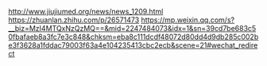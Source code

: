 http://www.jiujiumed.org/news/news_1209.html
https://zhuanlan.zhihu.com/p/26571473
https://mp.weixin.qq.com/s?__biz=MzI4MTQxNzQzMQ==&mid=2247484073&idx=1&sn=39cd7be683c50fbafaeb8a3fc7e3c848&chksm=eba8c111dcdf48072d80dd4d9db285c002be3f3628a1fddac79003f63a4e104235413cbc2ecb&scene=21#wechat_redirect
